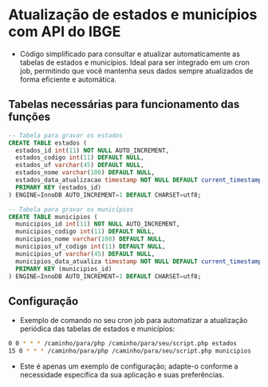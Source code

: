 # Atualização de estados e municípios com API do IBGE

- Código simplificado para consultar e atualizar automaticamente as tabelas de estados e municípios. Ideal para ser integrado em um cron job, permitindo que você mantenha seus dados sempre atualizados de forma eficiente e automática.

## Tabelas necessárias para funcionamento das funções

```sql
-- Tabela para gravar os estados
CREATE TABLE estados (
  estados_id int(11) NOT NULL AUTO_INCREMENT,
  estados_codigo int(11) DEFAULT NULL,
  estados_uf varchar(45) DEFAULT NULL,
  estados_nome varchar(100) DEFAULT NULL,
  estados_data_atualizacao timestamp NOT NULL DEFAULT current_timestamp() ON UPDATE current_timestamp(),
  PRIMARY KEY (estados_id)
) ENGINE=InnoDB AUTO_INCREMENT=1 DEFAULT CHARSET=utf8;

-- Tabela para gravar os municípios
CREATE TABLE municipios (
  municipios_id int(11) NOT NULL AUTO_INCREMENT,
  municipios_codigo int(11) DEFAULT NULL,
  municipios_nome varchar(100) DEFAULT NULL,
  municipios_uf_codigo int(11) DEFAULT NULL,
  municipios_uf varchar(45) DEFAULT NULL,
  municipios_data_atualiza timestamp NOT NULL DEFAULT current_timestamp() ON UPDATE current_timestamp(),
  PRIMARY KEY (municipios_id)
) ENGINE=InnoDB AUTO_INCREMENT=1 DEFAULT CHARSET=utf8;
```
## Configuração

- Exemplo de comando no seu cron job para automatizar a atualização periódica das tabelas de estados e municípios:

```bash
0 0 * * * /caminho/para/php /caminho/para/seu/script.php estados
15 0 * * * /caminho/para/php /caminho/para/seu/script.php municipios
```
- Este é apenas um exemplo de configuração; adapte-o conforme a necessidade específica da sua aplicação e suas preferências.
